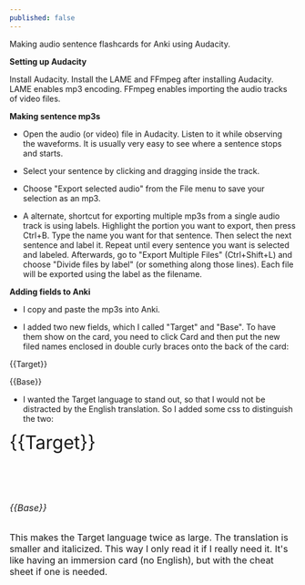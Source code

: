 ```yaml
---
published: false
---
```


Making audio sentence flashcards for Anki using Audacity.

**Setting up Audacity**

Install Audacity. Install the LAME and FFmpeg after installing Audacity. LAME enables mp3 encoding. FFmpeg enables importing the audio tracks of video files.

**Making sentence mp3s**

- Open the audio (or video) file in Audacity. Listen to it while observing the waveforms. It is usually very easy to see where a sentence stops and starts.

- Select your sentence by clicking and dragging inside the track.

- Choose "Export selected audio" from the File menu to save your selection as an mp3.

- A alternate, shortcut for exporting multiple mp3s from a single audio track is using labels. Highlight the portion you want to export, then press Ctrl+B. Type the name you want for that sentence. Then select the next sentence and label it. Repeat until every sentence you want is selected and labeled. Afterwards, go to "Export Multiple Files" (Ctrl+Shift+L) and choose "Divide files by label" (or something along those lines). Each file will be exported using the label as the filename.

**Adding fields to Anki**

- I copy and paste the mp3s into Anki.

- I added two new fields, which I called "Target" and "Base". To have them show on the card, you need to click Card and then put the new filed names enclosed in double curly braces onto the back of the card:

{{Target}}

{{Base}}

- I wanted the Target language to stand out, so that I would not be distracted by the English translation. So I added some css to distinguish the two:

<font size="6">{{Target}}

<br>

<font size="3"><i>{{Base}}</i>

This makes the Target language twice as large. The translation is smaller and italicized. This way I only read it if I really need it. It's like having an immersion card (no English), but with the cheat sheet if one is needed.

